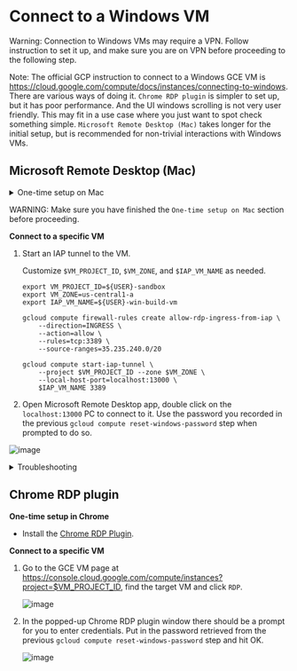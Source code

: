 # Connect to a Windows VM

Warning: Connection to Windows VMs may require a VPN. Follow instruction to
set it up, and make sure you are on VPN before proceeding to the following step.

Note: The official GCP instruction to connect to a Windows GCE VM is
https://cloud.google.com/compute/docs/instances/connecting-to-windows. There are various
ways of doing it. `Chrome RDP plugin` is simpler to set up, but it has poor
performance. And the UI windows scrolling is not very user friendly. This may
fit in a use case where you just want to spot check something simple. `Microsoft
Remote Desktop (Mac)` takes longer for the initial setup, but is recommended for
non-trivial interactions with Windows VMs.

## Microsoft Remote Desktop (Mac)

<details>
<summary>One-time setup on Mac</summary>

*   Install `gcloud` following https://cloud.google.com/sdk/docs/quickstart#mac.
*   Install `Microsoft Remote Desktop for Mac`
*   Create a PC in `Microsoft Remote Desktop for Mac` that connects to
    `localhost:13000`.
    ![image](https://user-images.githubusercontent.com/5287526/133005613-eab25386-fcda-4554-a156-6628803390c0.png)

*   Set up [IAP](https://cloud.google.com/iap/docs/using-tcp-forwarding)
    permission by running the following command:

    ```shell
    gcloud projects add-iam-policy-binding ${USER}-sandbox \
        --member=user:${USER}@google.com \
        --role=roles/iap.tunnelResourceAccessor
    ```

</details>

WARNING: Make sure you have finished the `One-time setup on Mac` section before
proceeding.

**Connect to a specific VM**

1.  Start an IAP tunnel to the VM.

    Customize `$VM_PROJECT_ID`, `$VM_ZONE`, and `$IAP_VM_NAME` as needed.

    ```shell
    export VM_PROJECT_ID=${USER}-sandbox
    export VM_ZONE=us-central1-a
    export IAP_VM_NAME=${USER}-win-build-vm

    gcloud compute firewall-rules create allow-rdp-ingress-from-iap \
        --direction=INGRESS \
        --action=allow \
        --rules=tcp:3389 \
        --source-ranges=35.235.240.0/20

    gcloud compute start-iap-tunnel \
        --project $VM_PROJECT_ID --zone $VM_ZONE \
        --local-host-port=localhost:13000 \
        $IAP_VM_NAME 3389
    ```

1.  Open Microsoft Remote Desktop app, double click on the `localhost:13000` PC
    to connect to it. Use the password you recorded in the previous
    `gcloud compute reset-windows-password` step when
    prompted to do so.

   ![image](https://user-images.githubusercontent.com/5287526/133006175-a1f2b019-1a75-4f62-9c3c-18759f951d90.png)


<details>
<summary>Troubleshooting</summary>

If you run into an error like below, it's probably because the previously
created firewall rule has been wiped. Either have your
project exempted or re-create the firewall rule.

```
Testing if tunnel connection works.
ERROR: (gcloud.compute.start-iap-tunnel) Error while connecting [4003: 'failed to connect to backend']."
```

or

```
ERROR: Error while receiving from client.
Traceback (most recent call last):
  File "/Applications/google-cloud-sdk/lib/googlecloudsdk/command_lib/compute/iap_tunnel.py", line 573, in _HandleNewConnection
    self._RunReceiveLocalData(conn, repr(socket_address))
  File "/Applications/google-cloud-sdk/lib/googlecloudsdk/command_lib/compute/iap_tunnel.py", line 460, in _RunReceiveLocalData
    store.LoadIfEnabled(use_google_auth=True)))
  File "/Applications/google-cloud-sdk/lib/googlecloudsdk/command_lib/compute/iap_tunnel.py", line 431, in _InitiateWebSocketConnection
    new_websocket.InitiateConnection()
  File "/Applications/google-cloud-sdk/lib/googlecloudsdk/api_lib/compute/iap_tunnel_websocket.py", line 131, in InitiateConnection
    self._WaitForOpenOrRaiseError()
  File "/Applications/google-cloud-sdk/lib/googlecloudsdk/api_lib/compute/iap_tunnel_websocket.py", line 336, in _WaitForOpenOrRaiseError
    raise ConnectionCreationError(error_msg)
googlecloudsdk.api_lib.compute.iap_tunnel_websocket.ConnectionCreationError: Error while connecting [4003: 'failed to connect to backend'].
```

</details>

## Chrome RDP plugin

**One-time setup in Chrome**

*   Install the
    [Chrome RDP Plugin](https://chrome.google.com/webstore/detail/mpbbnannobiobpnfblimoapbephgifkm).

**Connect to a specific VM**

1.  Go to the GCE VM page at
    https://console.cloud.google.com/compute/instances?project=$VM_PROJECT_ID,
    find the target VM and click `RDP`.
    
    ![image](https://user-images.githubusercontent.com/5287526/133006249-97aa3501-dad0-4af3-936e-983ebac70bc2.png)


1.  In the popped-up Chrome RDP plugin window there should be a prompt for you
    to enter credentials. Put in the password retrieved from the previous
    `gcloud compute reset-windows-password` step and hit OK.
    
    ![image](https://user-images.githubusercontent.com/5287526/133006296-04c4a372-e93b-4aac-b578-02a2e2d540ad.png)

</details>
